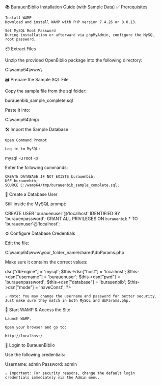 📚 BurauenBiblio Installation Guide (with Sample Data)
✅ Prerequisites

    Install WAMP
    Download and install WAMP with PHP version 7.4.26 or 8.0.13.

    Set MySQL Root Password
    During installation or afterward via phpMyAdmin, configure the MySQL root password.

📦 Extract Files

Unzip the provided OpenBiblio package into the following directory:

C:\wamp64\www\

🗃️ Prepare the Sample SQL File

Copy the sample file from the sql folder:

burauenbib_sample_complete.sql

Paste it into:

C:\wamp64\tmp\

🛠️ Import the Sample Database

    Open Command Prompt

    Log in to MySQL:

mysql -u root -p

Enter the following commands:

    CREATE DATABASE IF NOT EXISTS burauenbib;
    USE burauenbib;
    SOURCE C:/wamp64/tmp/burauenbib_sample_complete.sql;

👤 Create a Database User

Still inside the MySQL prompt:

CREATE USER 'burauenuser'@'localhost' IDENTIFIED BY 'burauenpassword';
GRANT ALL PRIVILEGES ON `burauenbib`.* TO 'burauenuser'@'localhost';

⚙️ Configure Database Credentials

Edit the file:

C:\wamp64\www\your_folder_name\shared\dbParams.php

Make sure it contains the correct values:

<?php
$this->dsn["dbEngine"] = 'mysql';
$this->dsn["host"] = 'localhost';
$this->dsn["username"] = 'burauenuser';
$this->dsn["pwd"] = 'burauenpassword';
$this->dsn["database"] = 'burauenbib';
$this->dsn["mode"] = 'haveConst';
?>

    ⚠️ Note: You may change the username and password for better security. Just make sure they match in both MySQL and dbParams.php.

🚀 Start WAMP & Access the Site

    Launch WAMP.

    Open your browser and go to:

    http://localhost/

🔐 Login to BurauenBiblio

Use the following credentials:

Username: admin
Password: admin

    ⚠️ Important: For security reasons, change the default login credentials immediately via the Admin menu.